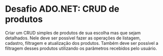# Desafio ADO.NET: CRUD de produtos

Criar um CRUD simples de produtos de sua escolha mas que sejam detalhados. Nele deve ser possível fazer as operações de listagem, cadastro, filtragem e atualização dos produtos. Também deve ser possível a filtragem desses produtos utilizando os parâmetros recebidos pelo usuário.